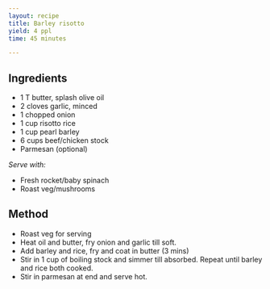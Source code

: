 ```yaml
---
layout: recipe
title: Barley risotto
yield: 4 ppl
time: 45 minutes

---
```


## Ingredients
- 1 T butter, splash olive oil
- 2 cloves garlic, minced
- 1 chopped onion
- 1 cup risotto rice
- 1 cup pearl barley
-  6 cups beef/chicken stock
-  Parmesan (optional)

_Serve with:_
- Fresh rocket/baby spinach
-  Roast veg/mushrooms

## Method
- Roast veg for serving
- Heat oil and butter, fry onion and garlic till soft.
-  Add barley and rice, fry and coat in butter (3 mins)
- Stir in 1 cup of boiling stock and simmer till absorbed. Repeat until barley and rice both cooked.
-  Stir in parmesan at end and serve hot.
